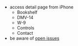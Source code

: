 

- access detail page from iPhone
    - Bookshelf
    - DMV-14
    - W-9
    - Controls
    - Contact
- be aware of [open issues](https://github.com/orbeon/orbeon-forms/issues?q=is%3Aopen+is%3Aissue+label%3AMobile)
